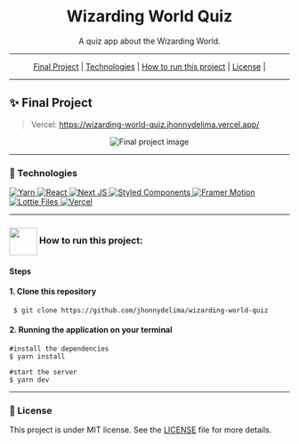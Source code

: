 <h1 align="center">Wizarding World Quiz</h1>
<p align="center">A quiz app about the Wizarding World.</p> 

---
<div align="center">
  <a href="#-final-project">Final Project</a> |
  <a href="#-technologies">Technologies</a> |
  <a href="#-how-to-run-this-project">How to run this project</a> |
  <a href="#-license">License</a> |
</div>

---
## ✨ Final Project
> Vercel: https://wizarding-world-quiz.jhonnydelima.vercel.app/

<p align="center">
  
<img alt="Final project image" src="https://github.com/jhonnydelima/wizarding-world-quiz/blob/main/home.png" />
  
</p>

---
### 🚀 Technologies
> <a href="https://yarnpkg.com">
 <img alt="Yarn" src="https://img.shields.io/badge/yarn-2C8EBB?style=for-the-badge&logo=yarn&logoColor=white"/>
</a>
<a href="https://reactjs.org">
  <img alt="React" src="https://img.shields.io/badge/React-20232A?style=for-the-badge&logo=react&logoColor=61DAFB" />
 </a> 
<a href="https://nextjs.org">
 <img alt="Next JS" src="https://img.shields.io/badge/next%20js%20-%23000000.svg?&style=for-the-badge&logo=next.js&logoColor=white"/>
</a>
<a href="https://styled-components.com">
 <img alt="Styled Components" src="https://img.shields.io/badge/-Styled_Components-db7092?style=for-the-badge&logo=styled-components&logoColor=000" />
</a>
<a href="https://www.framer.com/motion/">
 <img alt="Framer Motion" src="https://img.shields.io/badge/Framer_Motion%20-%23000000.svg?&style=for-the-badge&color=c41277"/>
</a>
<a href="https://lottiefiles.com">
 <img alt="Lottie Files" src="https://img.shields.io/badge/React_Lottie%20-%23000000.svg?&style=for-the-badge&color=2cc9b2"/>
</a>
<a href="https://vercel.com/">
 <img alt="Vercel" src="https://img.shields.io/badge/vercel%20-%23000000.svg?&style=for-the-badge&logo=vercel&logoColor=white"/>
</a>

---
<h3> <img src="https://i.dlpng.com/static/png/6577858_preview.png" width="50px" align="center"/> How to run this project: </h3>

<h4>Steps</h4>
<h4>1. Clone this repository</h4>

```
 $ git clone https://github.com/jhonnydelima/wizarding-world-quiz
```

<h4>2. Running the application on your terminal</h4>

```
#install the dependencies
$ yarn install

#start the server
$ yarn dev
```

---
### 📄 License
This project is under MIT license. See the [LICENSE](https://github.com/jhonnydelima/wizarding-world-quiz/blob/main/LICENSE) file for more details.